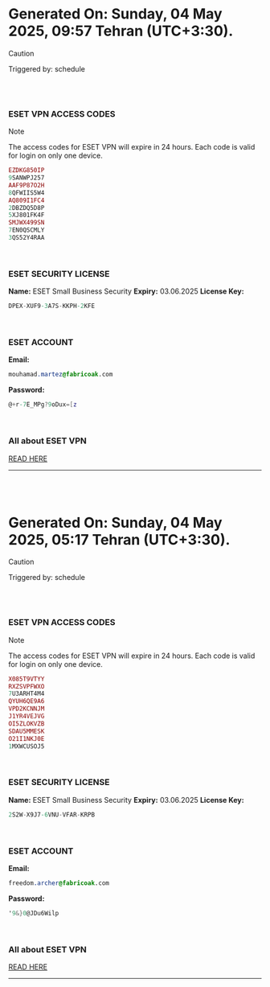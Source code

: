 # Generated On: Sunday, 04 May 2025, 09:57 Tehran (UTC+3:30).

> [!CAUTION]
> Triggered by: schedule

<br><br>

### ESET VPN ACCESS CODES

> [!NOTE]
> The access codes for ESET VPN will expire in 24 hours.
> Each code is valid for login on only one device.

```ruby
EZDKG850IP
9SANWPJ257
AAF9P87O2H
8QFWIIS5W4
AQ809I1FC4
2DBZDQ5D8P
5XJ801FK4F
SMJWX499SN
7EN0QSCMLY
3QS52Y4RAA
```

<br>

### ESET SECURITY LICENSE

**Name:** ESET Small Business Security
**Expiry:** 03.06.2025
**License Key:**

```POV-Ray SDL
DPEX-XUF9-3A7S-KKPH-2KFE
```

<br>

### ESET ACCOUNT

**Email:**

```CSS
mouhamad.martez@fabricoak.com
```

**Password:**

```POV-Ray SDL
@+r-7E_MPg?9oDux=[z
```

<br>

### All about ESET VPN

[READ HERE](https://t.me/F_NiREvil/2113)

---

<br><br>

# Generated On: Sunday, 04 May 2025, 05:17 Tehran (UTC+3:30).

> [!CAUTION]
> Triggered by: schedule

<br><br>

### ESET VPN ACCESS CODES

> [!NOTE]
> The access codes for ESET VPN will expire in 24 hours.
> Each code is valid for login on only one device.

```ruby
X085T9VTYY
RXZSVPFWXO
7U3ARHT4M4
QYUH6QE9A6
VPD2KCNNJM
J1YR4VEJVG
OI5ZLOKVZB
SDAU5MMESK
O21I1NKJ0E
1MXWCUSOJ5
```

<br>

### ESET SECURITY LICENSE

**Name:** ESET Small Business Security
**Expiry:** 03.06.2025
**License Key:**

```POV-Ray SDL
2S2W-X9J7-6VNU-VFAR-KRPB
```

<br>

### ESET ACCOUNT

**Email:**

```CSS
freedom.archer@fabricoak.com
```

**Password:**

```POV-Ray SDL
'9&}0@JDu6Wilp
```

<br>

### All about ESET VPN

[READ HERE](https://t.me/F_NiREvil/2113)

---

<br><br>

